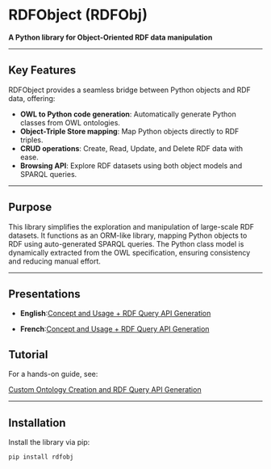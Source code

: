 # RDFObject (RDFObj)

**A Python library for Object-Oriented RDF data manipulation**

---

## Key Features

RDFObject provides a seamless bridge between Python objects and RDF data, offering:

- **OWL to Python code generation**: Automatically generate Python classes from OWL ontologies.
- **Object-Triple Store mapping**: Map Python objects directly to RDF triples.
- **CRUD operations**: Create, Read, Update, and Delete RDF data with ease.
- **Browsing API**: Explore RDF datasets using both object models and SPARQL queries.

---

## Purpose

This library simplifies the exploration and manipulation of large-scale RDF datasets. It functions as an ORM-like library, mapping Python objects to RDF using auto-generated SPARQL queries. The Python class model is dynamically extracted from the OWL specification, ensuring consistency and reducing manual effort.

---
## Presentations

- **English**:[Concept and Usage  + RDF Query API Generation](https://forge.inrae.fr/pegase/wspilot/-/raw/master/hackathon/rdfobj/doc/rdfobj_custom_ontology_tutorial-en.pdf)

- **French**:[Concept and Usage  + RDF Query API Generation](https://forge.inrae.fr/pegase/wspilot/-/raw/master/hackathon/rdfobj/doc/rdfobj_custom_ontology_tutorial-fr.pdf)

## Tutorial

For a hands-on guide, see:



[Custom Ontology Creation and RDF Query API Generation](https://forge.inrae.fr/pegase/wspilot/-/raw/master/hackathon/rdfobj/doc/custom_onto_with_biopax.pdf)

---

## Installation

Install the library via pip:

```bash
pip install rdfobj
